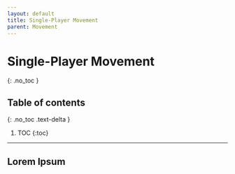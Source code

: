 ```yaml
---
layout: default
title: Single-Player Movement
parent: Movement
---
```


# Single-Player Movement
{: .no_toc }

## Table of contents
{: .no_toc .text-delta }

1. TOC
{:toc}

---

## Lorem Ipsum